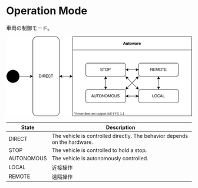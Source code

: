 # Operation Mode

車両の制御モード。

![operation-mode](./operation-mode.drawio.svg)

| State      | Description                                                               |
| ---------- | ------------------------------------------------------------------------- |
| DIRECT     | The vehicle is controlled directly. The behavior depends on the hardware. |
| STOP       | The vehicle is controlled to hold a stop.                                 |
| AUTONOMOUS | The vehicle is autonomously controlled.                                   |
| LOCAL      | 近接操作                                                                  |
| REMOTE     | 遠隔操作                                                                  |
